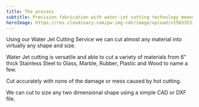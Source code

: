 ```yaml
---
title: The process
subtitle: Precision fabrication with water-jet cutting technology means we're more than capable.
heroImage: https://res.cloudinary.com/pw-img-cdn/image/upload/v1503353159/rod-long-204281_nbrsdv.jpg
---
```


Using our Water Jet Cutting Service we can cut almost any material into virtually any shape and size.

Water Jet cutting is versatile and able to cut a variety of materials from 6" thick Stainless Steel to Glass, Marble, Rubber, Plastic and Wood to name a few.

Cut accurately with none of the damage or mess caused by hot cutting.

We can cut to size any two dimensional shape using a simple CAD or DXF file.
